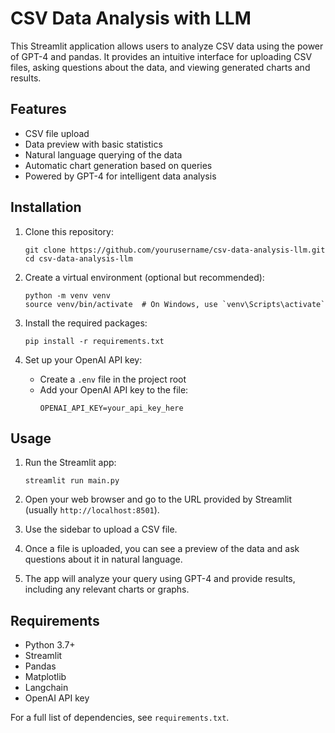 # CSV Data Analysis with LLM

This Streamlit application allows users to analyze CSV data using the power of GPT-4 and pandas. It provides an intuitive interface for uploading CSV files, asking questions about the data, and viewing generated charts and results.

## Features

- CSV file upload
- Data preview with basic statistics
- Natural language querying of the data
- Automatic chart generation based on queries
- Powered by GPT-4 for intelligent data analysis

## Installation

1. Clone this repository:
   ```
   git clone https://github.com/yourusername/csv-data-analysis-llm.git
   cd csv-data-analysis-llm
   ```

2. Create a virtual environment (optional but recommended):
   ```
   python -m venv venv
   source venv/bin/activate  # On Windows, use `venv\Scripts\activate`
   ```

3. Install the required packages:
   ```
   pip install -r requirements.txt
   ```

4. Set up your OpenAI API key:
   - Create a `.env` file in the project root
   - Add your OpenAI API key to the file:
     ```
     OPENAI_API_KEY=your_api_key_here
     ```

## Usage

1. Run the Streamlit app:
   ```
   streamlit run main.py
   ```

2. Open your web browser and go to the URL provided by Streamlit (usually `http://localhost:8501`).

3. Use the sidebar to upload a CSV file.

4. Once a file is uploaded, you can see a preview of the data and ask questions about it in natural language.

5. The app will analyze your query using GPT-4 and provide results, including any relevant charts or graphs.

## Requirements

- Python 3.7+
- Streamlit
- Pandas
- Matplotlib
- Langchain
- OpenAI API key

For a full list of dependencies, see `requirements.txt`.


